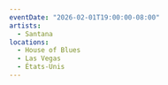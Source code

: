 ```yaml
---
eventDate: "2026-02-01T19:00:00-08:00"
artists:
  - Santana
locations:
  - House of Blues
  - Las Vegas
  - États-Unis
---
```

